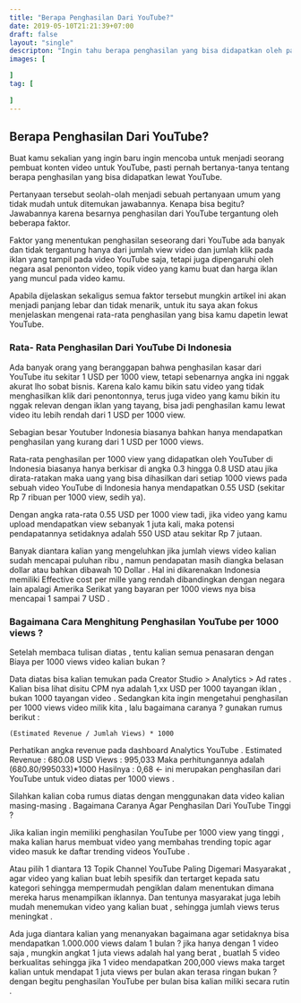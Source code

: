 ```yaml
---
title: "Berapa Penghasilan Dari YouTube?"
date: 2019-05-10T21:21:39+07:00
draft: false
layout: "single"
descripton: "Ingin tahu berapa penghasilan yang bisa didapatkan oleh para YouTuber? Simak ulasan Bisnis7 mengenai penghasilan dari YouTube."
images: [

]
tag: [
    
]
---
```


## Berapa Penghasilan Dari YouTube?

Buat kamu sekalian yang ingin baru ingin mencoba untuk menjadi seorang pembuat konten video untuk YouTube, pasti pernah bertanya-tanya tentang berapa penghasilan yang bisa didapatkan lewat YouTube. 

Pertanyaan tersebut seolah-olah menjadi sebuah pertanyaan umum yang tidak mudah untuk ditemukan jawabannya. Kenapa bisa begitu? Jawabannya karena besarnya penghasilan dari YouTube tergantung oleh beberapa faktor.

Faktor yang menentukan penghasilan seseorang dari YouTube ada banyak dan tidak tergantung hanya dari jumlah view video dan jumlah klik pada iklan yang tampil pada video YouTube saja, tetapi juga dipengaruhi oleh negara asal penonton video, topik video yang kamu buat dan harga iklan yang muncul pada video kamu.

Apabila dijelaskan sekaligus semua faktor tersebut mungkin artikel ini akan menjadi panjang lebar dan tidak menarik, untuk itu saya akan fokus menjelaskan mengenai rata-rata penghasilan yang bisa kamu dapetin lewat YouTube.

### Rata- Rata Penghasilan Dari YouTube Di Indonesia

Ada banyak orang yang beranggapan bahwa penghasilan kasar dari YouTube itu sekitar 1 USD per 1000 view, tetapi sebenarnya angka ini nggak akurat lho sobat bisnis. Karena kalo kamu bikin satu video yang tidak menghasilkan klik dari penontonnya, terus juga video yang kamu bikin itu nggak relevan dengan iklan yang tayang, bisa jadi penghasilan kamu lewat video itu lebih rendah dari 1 USD per 1000 view.

Sebagian besar Youtuber Indonesia biasanya bahkan hanya mendapatkan penghasilan yang kurang dari 1 USD per 1000 views. 

Rata-rata penghasilan per 1000 view yang didapatkan oleh YouTuber di Indonesia biasanya hanya berkisar di angka 0.3 hingga 0.8 USD atau jika dirata-ratakan maka uang yang bisa dihasilkan dari setiap 1000 views pada sebuah video YouTube di Indonesia hanya mendapatkan 0.55 USD (sekitar Rp 7 ribuan per 1000 view, sedih ya). 

Dengan angka rata-rata 0.55 USD per 1000 view tadi, jika video yang kamu upload mendapatkan view sebanyak 1 juta kali, maka potensi pendapatannya setidaknya adalah 550 USD atau sekitar Rp 7 jutaan.

Banyak diantara kalian yang mengeluhkan jika jumlah views video kalian sudah mencapai puluhan ribu , namun pendapatan masih diangka belasan dollar atau bahkan dibawah 10 Dollar . Hal ini dikarenakan Indonesia memiliki Effective cost per mille yang rendah dibandingkan dengan negara lain apalagi Amerika Serikat yang bayaran per 1000 views nya bisa mencapai 1 sampai 7 USD .

### Bagaimana Cara Menghitung Penghasilan YouTube per 1000 views ?

Setelah membaca tulisan diatas , tentu kalian semua penasaran dengan Biaya per 1000 views video kalian bukan ?

Data diatas bisa kalian temukan pada Creator Studio > Analytics > Ad rates . Kalian bisa lihat disitu CPM nya adalah 1,xx USD per 1000 tayangan iklan , bukan 1000 tayangan video . Sedangkan kita ingin mengetahui penghasilan per 1000 views video milik kita , lalu bagaimana caranya ? gunakan rumus berikut :


    (Estimated Revenue / Jumlah Views) * 1000


Perhatikan angka revenue pada dashboard Analytics YouTube .
Estimated Revenue : 680.08 USD
Views : 995,033
Maka perhitungannya adalah (680.80/995033)*1000
Hasilnya : 0,68 <- ini merupakan penghasilan dari YouTube untuk video diatas per 1000 views .

Silahkan kalian coba rumus diatas dengan menggunakan data video kalian masing-masing .
Bagaimana Caranya Agar Penghasilan Dari YouTube Tinggi ?

Jika kalian ingin memiliki penghasilan YouTube per 1000 view yang tinggi , maka kalian harus membuat video yang membahas trending topic agar video masuk ke daftar trending videos YouTube .

Atau pilih 1 diantara 13 Topik Channel YouTube Paling Digemari Masyarakat , agar video yang kalian buat lebih spesifik dan tertarget kepada satu kategori sehingga mempermudah pengiklan dalam menentukan dimana mereka harus menampilkan iklannya. Dan tentunya masyarakat juga lebih mudah menemukan video yang kalian buat , sehingga jumlah views terus meningkat .

Ada juga diantara kalian yang menanyakan bagaimana agar setidaknya bisa mendapatkan 1.000.000 views dalam 1 bulan ? jika hanya dengan 1 video saja , mungkin angkat 1 juta views adalah hal yang berat , buatlah 5 video berkualitas sehingga jika 1 video mendapatkan 200,000 views maka target kalian untuk mendapat 1 juta views per bulan akan terasa ringan bukan ? dengan begitu penghasilan YouTube per bulan bisa kalian miliki secara rutin .
